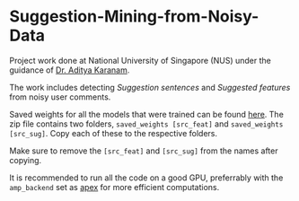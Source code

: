 # Suggestion-Mining-from-Noisy-Data

Project work done at National University of Singapore (NUS) under the guidance of [Dr. Aditya Karanam](https://www.comp.nus.edu.sg/disa/bio/karanam/). 

The work includes detecting _Suggestion sentences_ and _Suggested features_ from noisy user comments. 

Saved weights for all the models that were trained can be found [here](https://drive.google.com/file/d/1neyQX8_AVOACauWsZ9BC9gL8GGB49w3p/view?usp=sharing). The zip file contains two folders, ```saved_weights [src_feat]``` and ```saved_weights [src_sug]```. Copy each of these to the respective folders.

Make sure to remove the ```[src_feat]``` and ```[src_sug]``` from the names after copying.

It is recommended to run all the code on a good GPU, preferrably with the ```amp_backend``` set as [apex](https://github.com/NVIDIA/apex) for more efficient computations.